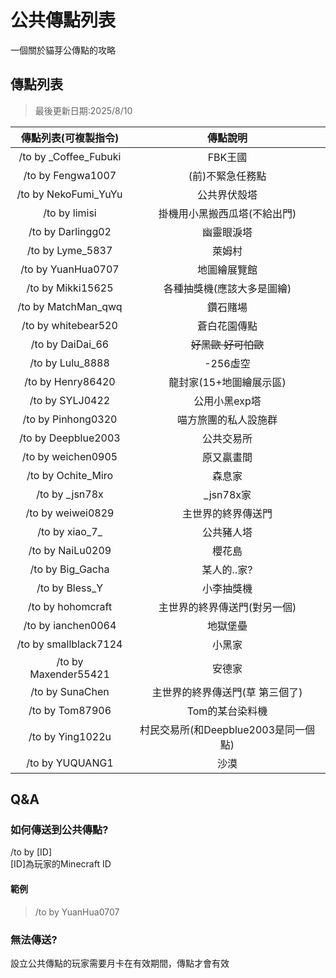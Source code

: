 # 公共傳點列表

一個關於貓芽公傳點的攻略

## 傳點列表

> 最後更新日期:2025/8/10

|傳點列表(可複製指令)|傳點說明|
|:---:|:---:|
|/to by _Coffee_Fubuki|FBK王國|
|/to by Fengwa1007|(前)不緊急任務點|
|/to by NekoFumi_YuYu|公共界伏殼塔|
|/to by limisi|掛機用小黑搬西瓜塔(不給出門)|
|/to by Darlingg02|幽靈眼淚塔|
|/to by Lyme_5837|萊姆村|
|/to by YuanHua0707|地圖繪展覽館|
|/to by Mikki15625|各種抽獎機(應該大多是圖繪)|
|/to by MatchMan_qwq|鑽石賭場|
|/to by whitebear520|蒼白花園傳點|
|/to by DaiDai_66|~~好黑歐 好可怕歐~~|
|/to by Lulu_8888|-256虛空|
|/to by Henry86420|龍封家(15+地圖繪展示區)|
|/to by SYLJ0422|公用小黑exp塔|
|/to by Pinhong0320|喵方旅團的私人設施群|
|/to by Deepblue2003|公共交易所|
|/to by weichen0905|原又贏畫間|
|/to by Ochite_Miro|森息家|
|/to by _jsn78x|_jsn78x家|
|/to by weiwei0829|主世界的終界傳送門|
|/to by xiao\_7_|公共豬人塔|
|/to by NaiLu0209|櫻花島|
|/to by Big_Gacha|某人的..家?|
|/to by Bless_Y|小李抽獎機|
|/to by hohomcraft|主世界的終界傳送門(對另一個)|
|/to by ianchen0064|地獄堡壘|
|/to by smallblack7124|小黑家|
|/to by Maxender55421|安德家|
|/to by SunaChen|主世界的終界傳送門(草 第三個了)|
|/to by Tom87906|Tom的某台染料機|
|/to by Ying1022u|村民交易所(和Deepblue2003是同一個點)|
|/to by YUQUANG1|沙漠|

## Q&A

### 如何傳送到公共傳點?

/to by [ID]  
[ID]為玩家的Minecraft ID  

#### 範例

> /to by YuanHua0707

### 無法傳送?

設立公共傳點的玩家需要月卡在有效期間，傳點才會有效

